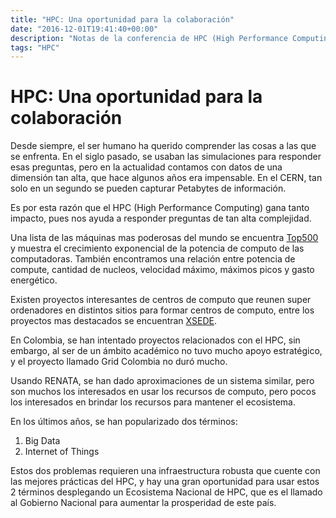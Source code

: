 ```yaml
---
title: "HPC: Una oportunidad para la colaboración"
date: "2016-12-01T19:41:40+00:00"
description: "Notas de la conferencia de HPC (High Performance Computing) en el ámbito de Innovación Digital patrocinado por la alcadía de Cali"
tags: "HPC"
---
```

# HPC: Una oportunidad para la colaboración

Desde siempre, el ser humano ha querido comprender las cosas a las que se enfrenta. En el siglo pasado, se usaban las simulaciones para responder esas preguntas, pero en la actualidad contamos con datos de una dimensión tan alta, que hace algunos años era impensable. En el CERN, tan solo en un segundo se pueden capturar Petabytes de información.

Es por esta razón que el HPC (High Performance Computing) gana tanto impacto, pues nos ayuda a responder preguntas de tan alta complejidad.

Una lista de las máquinas mas poderosas del mundo se encuentra  [Top500](https://www.top500.org/) y muestra el crecimiento exponencial de la potencia de computo de las computadoras. También encontramos una relación entre potencia de compute, cantidad de nucleos, velocidad máximo, máximos picos y gasto energético.

Existen proyectos interesantes de centros de computo que reunen super ordenadores en distintos sitios para formar centros de computo, entre los proyectos mas destacados se encuentran  [XSEDE](https://www.xsede.org/).

En Colombia, se han intentado proyectos relacionados con el HPC, sin embargo, al ser de un ámbito académico no tuvo mucho apoyo estratégico, y el proyecto llamado Grid Colombia no duró mucho.

Usando RENATA, se han dado aproximaciones de un sistema similar, pero son muchos los interesados en usar los recursos de computo, pero pocos los interesados en brindar los recursos para mantener el ecosistema.

En los últimos años, se han popularizado dos términos: 

1. Big Data 
1. Internet of Things

Estos dos problemas requieren una infraestructura robusta que cuente con las mejores prácticas del HPC, y hay una gran oportunidad para usar estos 2 términos desplegando un Ecosistema Nacional de HPC, que es el llamado al Gobierno Nacional para aumentar la prosperidad de este país.


